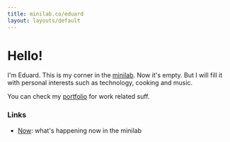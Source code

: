 ```yaml
---
title: minilab.co/eduard
layout: layouts/default
---
```


# Hello!

I'm Eduard.  This is my corner in the [minilab](https://minilab.co). Now it's empty. But I will fill it with personal interests such as technology, cooking and music.

You can check my [portfolio](https://eduard.io) for work related suff.

### Links

- [Now](/eduard/now): what's happening now in the minilab



<!-- ### Latest posts

- [Home](/): _you're here._
- [Now](/now): what's happening now in the minilab
- [Colophon](/colophon): information of how the minilab is built
- [Changelog](/changelog): record of changes -->


